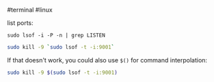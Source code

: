 #terminal #linux

list ports:

```shell
sudo lsof -i -P -n | grep LISTEN 
```

```bash
sudo kill -9 `sudo lsof -t -i:9001`
```

If that doesn't work, you could also use `$()` for command interpolation:

```bash
sudo kill -9 $(sudo lsof -t -i:9001)
```